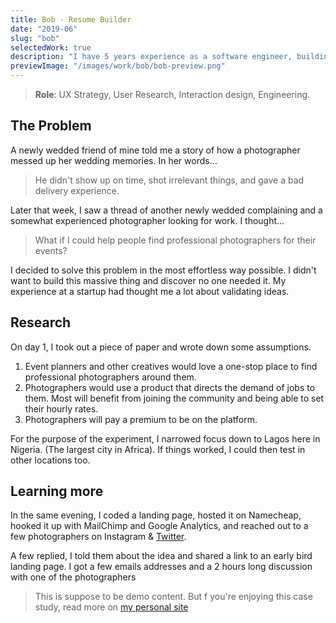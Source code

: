 ```yaml
---
title: Bob - Resume Builder
date: "2019-06"
slug: "bob"
selectedWork: true
description: "I have 5 years experience as a software engineer, building tools in government, online publishing and content management."
previewImage: "/images/work/bob/bob-preview.png"
---
```


> **Role**: UX Strategy, User Research, Interaction design, Engineering.

## The Problem

A newly wedded friend of mine told me a story of how a photographer messed up her wedding memories. In her words…

> He didn't show up on time, shot irrelevant things, and gave a bad delivery experience.

Later that week, I saw a thread of another newly wedded complaining and a somewhat experienced photographer looking for work. I thought...

> What if I could help people find professional photographers for their events?

I decided to solve this problem in the most effortless way possible. I didn't want to build this massive thing and discover no one needed it. My experience at a startup had thought me a lot about validating ideas.

## Research

On day 1, I took out a piece of paper and wrote down some assumptions.

1. Event planners and other creatives would love a one-stop place to find professional photographers around them.
2. Photographers would use a product that directs the demand of jobs to them. Most will benefit from joining the community and being able to set their hourly rates.
3. Photographers will pay a premium to be on the platform.

For the purpose of the experiment, I narrowed focus down to Lagos here in Nigeria. (The largest city in Africa). If things worked, I could then test in other locations too.

## Learning more

In the same evening, I coded a landing page, hosted it on Namecheap, hooked it up with MailChimp and Google Analytics, and reached out to a few photographers on Instagram & [Twitter](https://twitter.com/vick_OnRails/status/1096762414660497409).

A few replied, I told them about the idea and shared a link to an early bird landing page. I got a few emails addresses and a 2 hours long discussion with one of the photographers

> This is suppose to be demo content. But f you're enjoying this case study, read more on [my personal site](https://victorofoegbu.com)
